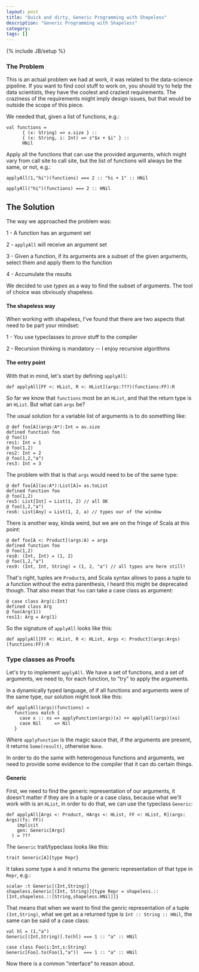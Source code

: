 ```yaml
---
layout: post
title: "Quick and dirty, Generic Programming with Shapeless"
description: "Generic Programming with Shapeless"
category: 
tags: []
---
```

{% include JB/setup %}

### The Problem

This is an actual problem we had at work, it was related to the data-science pipeline. If you want to find cool stuff to work on, you should try to help the data scientists, they have the coolest and craziest requirements. The craziness of the requirements might imply design issues, but that would be outside the scope of this piece.

We needed that, given a list of functions, e.g.:

~~~
val functions =
      { (x: String) => x.size } ::
      { (x: String, i: Int) => s"$x + $i" } ::
      HNil
~~~

Apply all the functions that can use the provided arguments, which might vary from call site to call site, but the list of functions will always be the same, or not, e.g.:

~~~
applyAll(1,"hi")(functions) === 2 :: "hi + 1" :: HNil

applyAll("hi")(functions) === 2 :: HNil
~~~


## The Solution

The way we approached the problem was:

1 - A function has an argument set

2 - `applyAll` will receive an argument set

3 - Given a function, if its arguments are a subset of the given arguments, select them and apply them to the function

4 - Accumulate the results

We decided to use _types_ as a way to find the subset of arguments. The tool of choice was obviously shapeless.

#### The shapeless way

When working with shapeless, I've found that there are two aspects that need to be part your mindset: 

1 - You use typeclasses to _prove_ stuff to the compiler

2 - Recursion thinking is mandatory -- I enjoy recursive algorithms 


#### The entry point

With that in mind, let's start by defining `applyAll`:

~~~
def applyAll[FF <: HList, R <: HList](args:???)(functions:FF):R
~~~

So far we know that `functions` most be an `HList`, and that the return type is an `HList`. But what can `args` be?

The usual solution for a variable list of arguments is to do something like:

~~~
@ def foo[A](args:A*):Int = as.size
defined function foo
@ foo(1)
res1: Int = 1
@ foo(1,2)
res2: Int = 2
@ foo(1,2,"a")
res3: Int = 3
~~~

The problem with that is that `args` would need to be of the same type:

~~~
@ def foo[A](as:A*):List[A]= as.toList
defined function foo
@ foo(1,2)
res5: List[Int] = List(1, 2) // all OK
@ foo(1,2,"a")
res6: List[Any] = List(1, 2, a) // types our of the window
~~~

There is another way, kinda weird, but we are on the fringe of Scala at this point:

~~~
@ def foo[A <: Product](args:A) = args
defined function foo
@ foo(1,2)
res8: (Int, Int) = (1, 2) 
@ foo(1,2,"a")
res9: (Int, Int, String) = (1, 2, "a") // all types are here still!
~~~

That's right, tuples are `Product`s, and Scala syntax allows to pass a tuple to a function without the extra parenthesis, I heard this might be deprecated though. That also mean that `foo` can take a case class as argument:

~~~
@ case class Arg(i:Int)
defined class Arg
@ foo(Arg(1))
res11: Arg = Arg(1)
~~~

So the signature of `applyAll` looks like this:

~~~
def applyAll[FF <: HList, R <: HList, Args <: Product](args:Args)(functions:FF):R
~~~

### Type classes as Proofs

Let's try to implement `applyAll`. We have a set of functions, and a set of arguments, we need to, for each function, to "try" to apply the arguments.

In a dynamically typed language, of if all functions and arguments were of the same type, our solution might look like this:

~~~
def applyAll(args)(functions) = 
   functions match {
     case x :: xs => applyFunction(args)(x) ++ applyAll(args)(xs)
     case Nil     => Nil
   }
~~~

Where `applyFunction` is the magic sauce that, if the arguments are present, it returns `Some(result)`, otherwise `None`.

In order to do the same with heterogenous functions and arguments, we need to provide some evidence to the compiler that it can do certain things.

#### Generic

First, we need to find the generic representation of our arguments, it doesn't matter if they are in a tuple or a case class, because what we'll work with is an `HList`, in order to do that, we can use the typeclass `Generic`:

~~~
def applyAll[Args <: Product, HArgs <: HList, FF <: HList, R](args: Args)(fs: FF)(
    implicit
    gen: Generic[Args]
  ) = ???
~~~

The `Generic` trait/typeclass looks like this:

~~~
trait Generic[A]{type Repr}
~~~

It takes some type `A` and it returns the generic representation of that type in `Repr`, e.g.:

~~~
scala> :t Generic[(Int,String)]
shapeless.Generic[(Int, String)]{type Repr = shapeless.::[Int,shapeless.::[String,shapeless.HNil]]}
~~~

That means that when we want to find the genric representation of a tuple `(Int,String)`, what we get as a returned type is `Int :: String :: HNil`, the same can be said of a case class:

~~~
val hl = (1,"a")
Generic[(Int,String)].to(hl) === 1 :: "a" :: HNil

case class Foo(i:Int,s:String)
Generic[Foo].to(Foo(1,"a"))  === 1 :: "a" :: HNil

~~~

Now there is a common "interface" to reason about.


